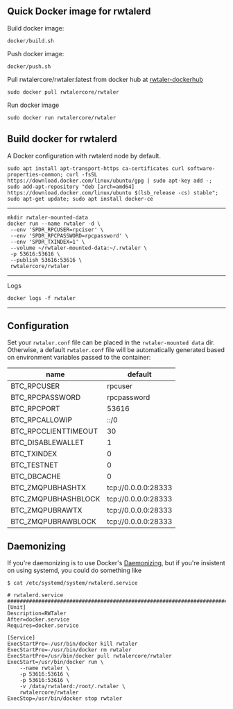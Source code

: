 Quick Docker image for rwtalerd
---------------------------

Build docker image:
   
    docker/build.sh

Push docker image:

    docker/push.sh

Pull rwtalercore/rwtaler:latest from docker hub  at [rwtaler-dockerhub](https://hub.docker.com/r/rwtalercore/rwtaler/)

    sudo docker pull rwtalercore/rwtaler
    
Run docker image

    sudo docker run rwtalercore/rwtaler

Build docker for rwtalerd
----------
A Docker configuration with rwtalerd node by default.

    sudo apt install apt-transport-https ca-certificates curl software-properties-common; curl -fsSL https://download.docker.com/linux/ubuntu/gpg | sudo apt-key add -; sudo add-apt-repository "deb [arch=amd64] https://download.docker.com/linux/ubuntu $(lsb_release -cs) stable"; sudo apt-get update; sudo apt install docker-ce   
---------------------------------------------------        
    
    mkdir rwtaler-mounted-data
    docker run --name rwtaler -d \
     --env 'SPDR_RPCUSER=rpciser' \
     --env 'SPDR_RPCPASSWORD=rpcpassword' \
     --env 'SPDR_TXINDEX=1' \
     --volume ~/rwtaler-mounted-data:~/.rwtaler \
     -p 53616:53616 \
     --publish 53616:53616 \
     rwtalercore/rwtaler
----------------------------------------------------
Logs

    docker logs -f rwtaler

----------------------------------------------------

## Configuration

Set your `rwtaler.conf` file can be placed in the `rwtaler-mounted data` dir.
Otherwise, a default `rwtaler.conf` file will be automatically generated based
on environment variables passed to the container:

| name | default |
| ---- | ------- |
| BTC_RPCUSER | rpcuser |
| BTC_RPCPASSWORD | rpcpassword |
| BTC_RPCPORT | 53616 |
| BTC_RPCALLOWIP | ::/0 |
| BTC_RPCCLIENTTIMEOUT | 30 |
| BTC_DISABLEWALLET | 1 |
| BTC_TXINDEX | 0 |
| BTC_TESTNET | 0 |
| BTC_DBCACHE | 0 |
| BTC_ZMQPUBHASHTX | tcp://0.0.0.0:28333 |
| BTC_ZMQPUBHASHBLOCK | tcp://0.0.0.0:28333 |
| BTC_ZMQPUBRAWTX | tcp://0.0.0.0:28333 |
| BTC_ZMQPUBRAWBLOCK | tcp://0.0.0.0:28333 |


## Daemonizing

If you're daemonizing is to use Docker's 
[Daemonizing](https://docs.docker.com/config/containers/start-containers-automatically/#use-a-restart-policy),
but if you're insistent on using systemd, you could do something like

```
$ cat /etc/systemd/system/rwtalerd.service

# rwtalerd.service #######################################################################
[Unit]
Description=RWTaler
After=docker.service
Requires=docker.service

[Service]
ExecStartPre=-/usr/bin/docker kill rwtaler
ExecStartPre=-/usr/bin/docker rm rwtaler
ExecStartPre=/usr/bin/docker pull rwtalercore/rwtaler
ExecStart=/usr/bin/docker run \
    --name rwtaler \
    -p 53616:53616 \
    -p 53616:53616 \
    -v /data/rwtalerd:/root/.rwtaler \
    rwtalercore/rwtaler
ExecStop=/usr/bin/docker stop rwtaler
```
